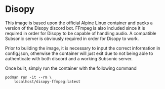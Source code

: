 # Disopy
This image is based upon the official Alpine Linux container and packs a version of the Disopy discord bot. FFmpeg is also included since it is required in order for Disopy to be capable of handling audio.
A compatible Subsonic server is obviously required in order for Disopy to work.

Prior to building the image, it is necessary to input the correct information in config.json, otherwise the container will just exit due to not being able to authenticate with both discord and a working Subsonic server.

Once built, simply run the container with the following command

```
podman run -it --rm \
    localhost/disopy-ffmpeg:latest
```
